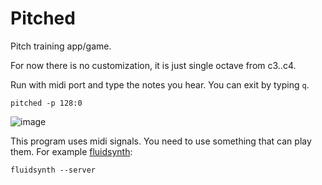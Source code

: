 # Pitched

Pitch training app/game.

For now there is no customization, it is just single octave from c3..c4.

Run with midi port and type the notes you hear. You can exit by typing `q`.
```shell
pitched -p 128:0
```
![image](https://github.com/user-attachments/assets/288c7976-e6fb-4632-b5cc-264b4cd0862c)

This program uses midi signals. You need to use something that can play them.
For example [fluidsynth](https://www.fluidsynth.org/):
```shell
fluidsynth --server
```
